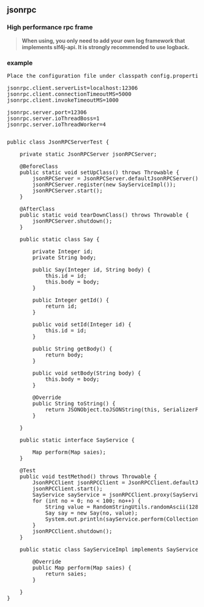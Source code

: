 ## jsonrpc

### High performance rpc frame


> **When using, you only need to add your own log framework that implements slf4j-api. It is strongly recommended to use logback.**

### example

<pre>
Place the configuration file under classpath config.properties

jsonrpc.client.serverList=localhost:12306
jsonrpc.client.connectionTimeoutMS=5000
jsonrpc.client.invokeTimeoutMS=1000

jsonrpc.server.port=12306
jsonrpc.server.ioThreadBoss=1
jsonrpc.server.ioThreadWorker=4

</pre>

<pre>
public class JsonRPCServerTest {

    private static JsonRPCServer jsonRPCServer;

    @BeforeClass
    public static void setUpClass() throws Throwable {
        jsonRPCServer = JsonRPCServer.defaultJsonRPCServer();
        jsonRPCServer.register(new SayServiceImpl());
        jsonRPCServer.start();
    }

    @AfterClass
    public static void tearDownClass() throws Throwable {
        jsonRPCServer.shutdown();
    }

    public static class Say {

        private Integer id;
        private String body;

        public Say(Integer id, String body) {
            this.id = id;
            this.body = body;
        }

        public Integer getId() {
            return id;
        }

        public void setId(Integer id) {
            this.id = id;
        }

        public String getBody() {
            return body;
        }

        public void setBody(String body) {
            this.body = body;
        }

        @Override
        public String toString() {
            return JSONObject.toJSONString(this, SerializerFeature.DisableCircularReferenceDetect);
        }

    }

    public static interface SayService {

        Map<Integer, Say> perform(Map<Integer, Say> saies);
    }

    @Test
    public void testMethod() throws Throwable {
        JsonRPCClient jsonRPCClient = JsonRPCClient.defaultJsonRPCClient();
        jsonRPCClient.start();
        SayService sayService = jsonRPCClient.proxy(SayService.class);
        for (int no = 0; no < 100; no++) {
            String value = RandomStringUtils.randomAscii(128);
            Say say = new Say(no, value);
            System.out.println(sayService.perform(Collections.singletonMap(no, say)));
        }
        jsonRPCClient.shutdown();
    }

    public static class SayServiceImpl implements SayService {

        @Override
        public Map<Integer, Say> perform(Map<Integer, Say> saies) {
            return saies;
        }

    }
}
</pre>